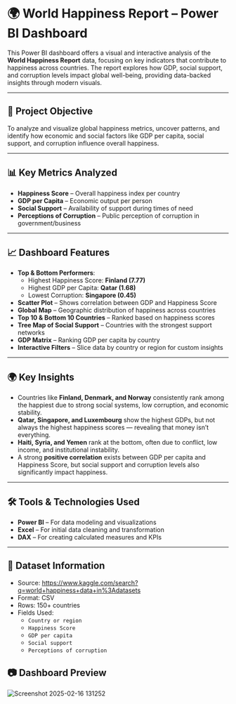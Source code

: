 # 🌍 World Happiness Report – Power BI Dashboard

This Power BI dashboard offers a visual and interactive analysis of the **World Happiness Report** data, focusing on key indicators that contribute to happiness across countries. The report explores how GDP, social support, and corruption levels impact global well-being, providing data-backed insights through modern visuals.

---

## 📌 Project Objective
To analyze and visualize global happiness metrics, uncover patterns, and identify how economic and social factors like GDP per capita, social support, and corruption influence overall happiness.

---

## 📊 Key Metrics Analyzed
- **Happiness Score** – Overall happiness index per country
- **GDP per Capita** – Economic output per person
- **Social Support** – Availability of support during times of need
- **Perceptions of Corruption** – Public perception of corruption in government/business

---

## 📈 Dashboard Features
- **Top & Bottom Performers**:
  - Highest Happiness Score: **Finland (7.77)**
  - Highest GDP per Capita: **Qatar (1.68)**
  - Lowest Corruption: **Singapore (0.45)**
- **Scatter Plot** – Shows correlation between GDP and Happiness Score
- **Global Map** – Geographic distribution of happiness across countries
- **Top 10 & Bottom 10 Countries** – Ranked based on happiness scores
- **Tree Map of Social Support** – Countries with the strongest support networks
- **GDP Matrix** – Ranking GDP per capita by country
- **Interactive Filters** – Slice data by country or region for custom insights

---

## 🌍 Key Insights
- Countries like **Finland, Denmark, and Norway** consistently rank among the happiest due to strong social systems, low corruption, and economic stability.
- **Qatar, Singapore, and Luxembourg** show the highest GDPs, but not always the highest happiness scores — revealing that money isn’t everything.
- **Haiti, Syria, and Yemen** rank at the bottom, often due to conflict, low income, and institutional instability.
- A strong **positive correlation** exists between GDP per capita and Happiness Score, but social support and corruption levels also significantly impact happiness.

---

## 🛠 Tools & Technologies Used
- **Power BI** – For data modeling and visualizations
- **Excel** – For initial data cleaning and transformation
- **DAX** – For creating calculated measures and KPIs

---

## 📁 Dataset Information
- Source: https://www.kaggle.com/search?q=world+happiness+data+in%3Adatasets
- Format: CSV
- Rows: 150+ countries
- Fields Used:
  - `Country or region`
  - `Happiness Score`
  - `GDP per capita`
  - `Social support`
  - `Perceptions of corruption`



## 📷 Dashboard Preview
![Screenshot 2025-02-16 131252](https://github.com/user-attachments/assets/83ab9600-606f-4485-b3cd-59f670e15edd)

